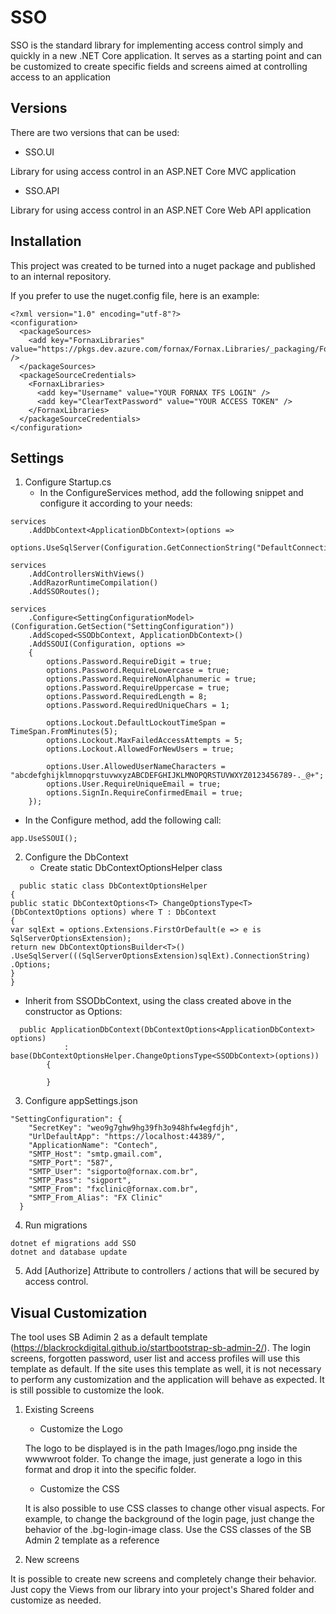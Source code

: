 # SSO

SSO is the standard library for implementing access control simply and quickly in a new .NET Core application. It serves as a starting point and can be customized to create specific fields and screens aimed at controlling access to an application

## Versions

There are two versions that can be used:

- SSO.UI

Library for using access control in an ASP.NET Core MVC application

- SSO.API

Library for using access control in an ASP.NET Core Web API application

## Installation

This project was created to be turned into a nuget package and published to an internal repository.

If you prefer to use the nuget.config file, here is an example:

```
<?xml version="1.0" encoding="utf-8"?>
<configuration>
  <packageSources>
    <add key="FornaxLibraries" value="https://pkgs.dev.azure.com/fornax/Fornax.Libraries/_packaging/Fornax.Libraries/nuget/v3/index.json" />
  </packageSources>
  <packageSourceCredentials>
    <FornaxLibraries>
      <add key="Username" value="YOUR FORNAX TFS LOGIN" />
      <add key="ClearTextPassword" value="YOUR ACCESS TOKEN" />
    </FornaxLibraries>
  </packageSourceCredentials>
</configuration>
```

## Settings

1. Configure Startup.cs
   - In the ConfigureServices method, add the following snippet and configure it according to your needs:

```
services
    .AddDbContext<ApplicationDbContext>(options =>
        options.UseSqlServer(Configuration.GetConnectionString("DefaultConnection")));
          
services
    .AddControllersWithViews()
    .AddRazorRuntimeCompilation()
    .AddSSORoutes();

services
    .Configure<SettingConfigurationModel>(Configuration.GetSection("SettingConfiguration"))
    .AddScoped<SSODbContext, ApplicationDbContext>()
    .AddSSOUI(Configuration, options =>
    {
        options.Password.RequireDigit = true;
        options.Password.RequireLowercase = true;
        options.Password.RequireNonAlphanumeric = true;
        options.Password.RequireUppercase = true;
        options.Password.RequiredLength = 8;
        options.Password.RequiredUniqueChars = 1;

        options.Lockout.DefaultLockoutTimeSpan = TimeSpan.FromMinutes(5);
        options.Lockout.MaxFailedAccessAttempts = 5;
        options.Lockout.AllowedForNewUsers = true;

        options.User.AllowedUserNameCharacters = "abcdefghijklmnopqrstuvwxyzABCDEFGHIJKLMNOPQRSTUVWXYZ0123456789-._@+";
        options.User.RequireUniqueEmail = true;
        options.SignIn.RequireConfirmedEmail = true;
    });
```

   - In the Configure method, add the following call:
```
app.UseSSOUI();
```

2. Configure the DbContext
   - Create static DbContextOptionsHelper class

```
  public static class DbContextOptionsHelper
{
public static DbContextOptions<T> ChangeOptionsType<T>(DbContextOptions options) where T : DbContext
{
var sqlExt = options.Extensions.FirstOrDefault(e => e is SqlServerOptionsExtension);
return new DbContextOptionsBuilder<T>()
.UseSqlServer(((SqlServerOptionsExtension)sqlExt).ConnectionString)
.Options;
}
}
```

   - Inherit from SSODbContext, using the class created above in the constructor as Options:

```
  public ApplicationDbContext(DbContextOptions<ApplicationDbContext> options)
            : base(DbContextOptionsHelper.ChangeOptionsType<SSODbContext>(options))
        {

        }
```


3. Configure appSettings.json

```
"SettingConfiguration": {
    "SecretKey": "weo9g7ghw9hg39fh3o948hfw4egfdjh",
    "UrlDefaultApp": "https://localhost:44389/",
    "ApplicationName": "Contech",
    "SMTP_Host": "smtp.gmail.com",
    "SMTP_Port": "587",
    "SMTP_User": "sigporto@fornax.com.br",
    "SMTP_Pass": "sigport",
    "SMTP_From": "fxclinic@fornax.com.br",
    "SMTP_From_Alias": "FX Clinic"
  }
````

4. Run migrations

```
dotnet ef migrations add SSO
dotnet and database update
```

5. Add [Authorize] Attribute to controllers / actions that will be secured by access control.

## Visual Customization

The tool uses SB Adimin 2 as a default template (https://blackrockdigital.github.io/startbootstrap-sb-admin-2/). The login screens, forgotten password, user list and access profiles will use this template as default. If the site uses this template as well, it is not necessary to perform any customization and the application will behave as expected. It is still possible to customize the look.

1. Existing Screens
   - Customize the Logo

   The logo to be displayed is in the path Images/logo.png inside the wwwwroot folder. To change the image, just generate a logo in this format and drop it into the specific folder.

   - Customize the CSS

   It is also possible to use CSS classes to change other visual aspects. For example, to change the background of the login page, just change the behavior of the .bg-login-image class. Use the CSS classes of the SB Admin 2 template as a reference

2. New screens

It is possible to create new screens and completely change their behavior. Just copy the Views from our library into your project's Shared folder and customize as needed.